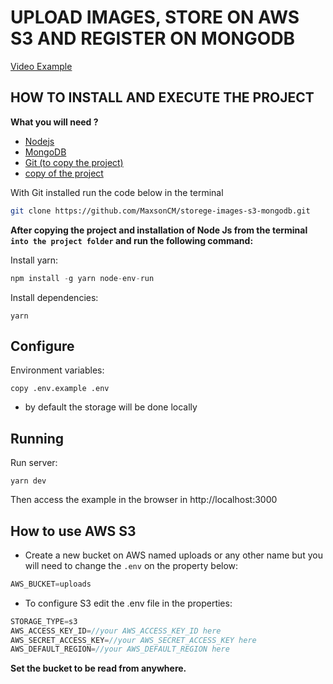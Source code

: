# UPLOAD IMAGES, STORE ON AWS S3 AND REGISTER ON MONGODB

[Video Example](https://www.youtube.com/watch?v=MkkbUfcZUZM)

## HOW TO INSTALL AND EXECUTE THE PROJECT

**What you will need ?**

* [Nodejs](https://nodejs.org/en/)
* [MongoDB](https://www.mongodb.com/download-center/community)
* [Git (to copy the project)](https://git-scm.com/)
* [copy of the project](https://github.com/MaxsonCM/storege-images-s3-mongodb)

With Git installed run the code below in the terminal

```bash
git clone https://github.com/MaxsonCM/storege-images-s3-mongodb.git
```
**After copying the project and installation of Node Js from the terminal `into the project folder` and run the following command:**

Install yarn:
```js
npm install -g yarn node-env-run
```

Install dependencies:
```
yarn
```

## Configure 

Environment variables:
```
copy .env.example .env
```
- by default the storage will be done locally

## Running

Run server:
```
yarn dev
```

Then access the example in the browser in http://localhost:3000


## How to use AWS S3 

- Create a new bucket on AWS named uploads or any other name but you will need to change the `.env` on the property below:
```js
AWS_BUCKET=uploads
```
- To configure S3 edit the .env file in the properties: 

```js
STORAGE_TYPE=s3
AWS_ACCESS_KEY_ID=//your AWS_ACCESS_KEY_ID here
AWS_SECRET_ACCESS_KEY=//your AWS_SECRET_ACCESS_KEY here
AWS_DEFAULT_REGION=//your AWS_DEFAULT_REGION here
```
**Set the bucket to be read from anywhere.**